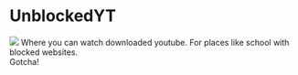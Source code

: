 # UnblockedYT

<img src="https://img.shields.io/static/v1?label=Videos&message=6&color=informational?style=flat&logo=youtube">
Where you can watch downloaded youtube. For places like school with blocked websites.<br>
Gotcha!
